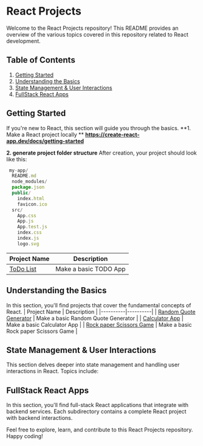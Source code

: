 # React Projects

Welcome to the React Projects repository! This README provides an overview of the various topics covered in this repository related to React development.

## Table of Contents

1. [Getting Started](#getting-started)
2. [Understanding the Basics](#understanding-the-basics)
3. [State Management & User Interactions](#state-management--user-interactions)
4. [FullStack React Apps](#fullstack-react-apps)

## Getting Started

If you're new to React, this section will guide you through the basics.
**1. Make a React project locally **
**https://create-react-app.dev/docs/getting-started**

**2. generate project folder structure**
After creation, your project should look like this:
```javascript
 my-app/
  README.md
  node_modules/
  package.json
  public/
    index.html
    favicon.ico
  src/
    App.css
    App.js
    App.test.js
    index.css
    index.js
    logo.svg
```

| Project Name | Description |
|----------|----------|
| [ToDo List](getting-started/to-do) | Make a basic TODO App |
## Understanding the Basics

In this section, you'll find projects that cover the fundamental concepts of React.
| Project Name | Description |
|----------|----------|
| [Random Quote Generator](understanding-the-basics/random-quote-generator) | Make a basic Random Quote Generator |
| [Calculator App](understanding-the-basics/calculator-app) | Make a basic Calculator App |
| [Rock paper Scissors Game](understanding-the-basics/rock-paper-scissors-game) | Make a basic Rock paper Scissors Game |
## State Management & User Interactions

This section delves deeper into state management and handling user interactions in React. Topics include:


## FullStack React Apps

In this section, you'll find full-stack React applications that integrate with backend services.
Each subdirectory contains a complete React project with backend interactions.

Feel free to explore, learn, and contribute to this React Projects repository. Happy coding!
